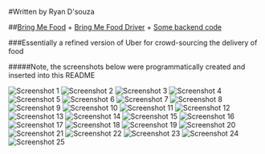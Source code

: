 #Written by Ryan D'souza

##[Bring Me Food](https://github.com/dsouzarc/bmfiOS) + [Bring Me Food Driver](https://github.com/dsouzarc/bmfdiOS) + [Some backend code](https://github.com/dsouzarc/bmfRevamped)

###Essentially a refined version of Uber for crowd-sourcing the delivery of food

#####Note, the screenshots below were programmatically created and inserted into this README


![Screenshot 1](https://github.com/dsouzarc/bmfiOS/blob/master/Screenshots/Screenshot_1.png)
![Screenshot 2](https://github.com/dsouzarc/bmfiOS/blob/master/Screenshots/Screenshot_2.png)
![Screenshot 3](https://github.com/dsouzarc/bmfiOS/blob/master/Screenshots/Screenshot_3.png)
![Screenshot 4](https://github.com/dsouzarc/bmfiOS/blob/master/Screenshots/Screenshot_4.png)
![Screenshot 5](https://github.com/dsouzarc/bmfiOS/blob/master/Screenshots/Screenshot_5.png)
![Screenshot 6](https://github.com/dsouzarc/bmfiOS/blob/master/Screenshots/Screenshot_6.png)
![Screenshot 7](https://github.com/dsouzarc/bmfiOS/blob/master/Screenshots/Screenshot_7.png)
![Screenshot 8](https://github.com/dsouzarc/bmfiOS/blob/master/Screenshots/Screenshot_8.png)
![Screenshot 9](https://github.com/dsouzarc/bmfiOS/blob/master/Screenshots/Screenshot_9.png)
![Screenshot 10](https://github.com/dsouzarc/bmfiOS/blob/master/Screenshots/Screenshot_10.png)
![Screenshot 11](https://github.com/dsouzarc/bmfiOS/blob/master/Screenshots/Screenshot_11.png)
![Screenshot 12](https://github.com/dsouzarc/bmfiOS/blob/master/Screenshots/Screenshot_12.png)
![Screenshot 13](https://github.com/dsouzarc/bmfiOS/blob/master/Screenshots/Screenshot_13.png)
![Screenshot 14](https://github.com/dsouzarc/bmfiOS/blob/master/Screenshots/Screenshot_14.png)
![Screenshot 15](https://github.com/dsouzarc/bmfiOS/blob/master/Screenshots/Screenshot_15.png)
![Screenshot 16](https://github.com/dsouzarc/bmfiOS/blob/master/Screenshots/Screenshot_16.png)
![Screenshot 17](https://github.com/dsouzarc/bmfiOS/blob/master/Screenshots/Screenshot_17.png)
![Screenshot 18](https://github.com/dsouzarc/bmfiOS/blob/master/Screenshots/Screenshot_18.png)
![Screenshot 19](https://github.com/dsouzarc/bmfiOS/blob/master/Screenshots/Screenshot_19.png)
![Screenshot 20](https://github.com/dsouzarc/bmfiOS/blob/master/Screenshots/Screenshot_20.png)
![Screenshot 21](https://github.com/dsouzarc/bmfiOS/blob/master/Screenshots/Screenshot_21.png)
![Screenshot 22](https://github.com/dsouzarc/bmfiOS/blob/master/Screenshots/Screenshot_22.png)
![Screenshot 23](https://github.com/dsouzarc/bmfiOS/blob/master/Screenshots/Screenshot_23.png)
![Screenshot 24](https://github.com/dsouzarc/bmfiOS/blob/master/Screenshots/Screenshot_24.png)
![Screenshot 25](https://github.com/dsouzarc/bmfiOS/blob/master/Screenshots/Screenshot_25.png)
